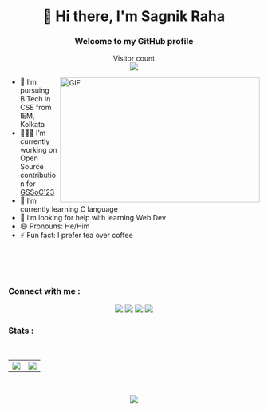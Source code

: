 <h1 align="center">👋 Hi there, I'm Sagnik Raha</h1>

<h3 align="center">Welcome to my GitHub profile </h3>
<p align="center"> 
  Visitor count<br>
  <img src="https://profile-counter.glitch.me/sagnik-004/count.svg" />
</p>

<img align="right" alt="GIF" src="https://camo.githubusercontent.com/5ddf73ad3a205111cf8c686f687fc216c2946a75005718c8da5b837ad9de78c9/68747470733a2f2f7468756d62732e6766796361742e636f6d2f4576696c4e657874446576696c666973682d736d616c6c2e676966" width="400px" height="250" />

- 🔭 I’m pursuing B.Tech in CSE from IEM, Kolkata
- 👨🏻‍💻 I’m currently working on Open Source contribution for [GSSoC'23](https://gssoc.girlscript.tech/)
- 🌱 I’m currently learning C language
- 🤔 I’m looking for help with learning Web Dev
- 😄 Pronouns: He/Him
- ⚡ Fun fact: I prefer tea over coffee
<br>
<br>
<br>


<h3 align="left">Connect with me :</h3>

<p align="center">
  <a href="https://twitter.com/sagnik_004"><img src="https://img.icons8.com/?size=64&id=80447&format=png"/></a> 
  <a href="https://www.linkedin.com/in/sagnikraha/"><img src="https://img.icons8.com/?size=64&id=60ZV_wYC0BM2&format=png"/></a>
  <a href="https://www.instagram.com/sagnik.exe/"><img src="https://img.icons8.com/?size=64&id=5eT5OnLluNOx&format=png"/></a>
  <a href="mailto:sagraha315@gmail.com"><img src="https://img.icons8.com/?size=64&id=td499GRWwrWC&format=png"/></a>
</p>

<h3 align="left">Stats : </h3><br>
<table align="center">
<tr>
<td><img src="https://github-readme-stats.vercel.app/api/top-langs?username=sagnik-004&show_icons=true&locale=en&layout=compact&theme=radical" />
</td>
<td>
<img src="https://github-readme-stats.vercel.app/api?username=sagnik-004&show_icons=true&line_height=20&theme=radical"/>
</td>
</tr>
</table>
<br />
<p align="center">
<img align="center" src="https://github-readme-streak-stats.herokuapp.com/?user=sagnik-004&theme=black-ice&hide_border=true&stroke=0000&background=060A0CD" />
</p>
<br>
